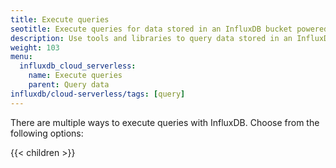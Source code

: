 ```yaml
---
title: Execute queries
seotitle: Execute queries for data stored in an InfluxDB bucket powered by IOx
description: Use tools and libraries to query data stored in an InfluxDB bucket powered by IOx.
weight: 103
menu:
  influxdb_cloud_serverless:
    name: Execute queries
    parent: Query data
influxdb/cloud-serverless/tags: [query]
---
```


There are multiple ways to execute queries with InfluxDB. Choose from the following options:

{{< children >}}
